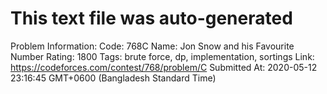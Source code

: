 # This text file was auto-generated

Problem Information:
Code: 768C
Name: Jon Snow and his Favourite Number
Rating: 1800
Tags: brute force, dp, implementation, sortings
Link: https://codeforces.com/contest/768/problem/C
Submitted At: 2020-05-12 23:16:45 GMT+0600 (Bangladesh Standard Time)
